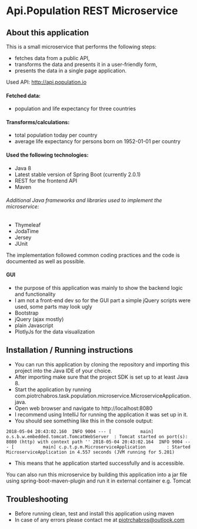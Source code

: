 # Api.Population REST Microservice 

## About this application

This is a small microservice that performs the following steps: 
* fetches data from a public API,
* transforms the data and presents it in a user-friendly form,
* presents the data in a single page application.

Used API: http://api.population.io

#### Fetched data:

- population and life expectancy for three countries

#### Transforms/calculations: 

- total population today per country
- average life expectancy for persons born on 1952-01-01 per country

#### Used the following technologies:
* Java 8
* Latest stable version of Spring Boot (currently 2.0.1)
* REST for the frontend API
* Maven

###### Additional Java frameworks and libraries used to implement the microservice:
 * Thymeleaf
 * JodaTime
 * Jersey
 * JUnit
 
The implementation followed common coding practices and the code is documented as well as possible.

#### GUI

- the purpose of this application was mainly to show the backend logic and functionality
- I am not a front-end dev so for the GUI part a simple jQuery scripts were used, some parts may look ugly
- Bootstrap
- jQuery (ajax mostly)
- plain Javascript
- PlotlyJs for the data visualization

## Installation / Running instructions

* You can run this application by cloning the repository and importing this project into the Java IDE of your choice.
* After importing make sure that the project SDK is set up to at least Java 8.
* Start the application by running com.piotrchabros.task.population.microservice.MicroserviceApplication.java.
* Open web browser and navigate to http://localhost:8080
* I recommend using IntelliJ for running the application it was set up in it.
* You should see something like this in the console output: 

`2018-05-04 20:43:02.160  INFO 9004 --- [           main] o.s.b.w.embedded.tomcat.TomcatWebServer  : Tomcat started on port(s): 8080 (http) with context path ''
2018-05-04 20:43:02.164  INFO 9004 --- [           main] c.p.t.p.m.MicroserviceApplication        : Started MicroserviceApplication in 4.557 seconds (JVM running for 5.201)`
* This means that he application started successfully and is accessible.

You can also run this microservice by building this application into a jar file using spring-boot-maven-plugin and run it in external container e.g. Tomcat

## Troubleshooting

* Before running clean, test and install this application using maven
* In case of any errors please contact me at piotrchabros@outlook.com
